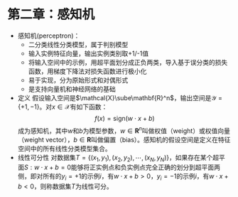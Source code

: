 <script type="text/x-mathjax-config">
  MathJax.Hub.Config({
    tex2jax: {
      inlineMath: [ ['$','$'], ["\\(","\\)"] ],
      processEscapes: true
    }
  });
</script>
<script src="https://cdn.mathjax.org/mathjax/latest/MathJax.js?config=TeX-AMS-MML_HTMLorMML" type="text/javascript"></script>

# 第二章：感知机
- 感知机(perceptron)：
  - 二分类线性分类模型，属于判别模型
  - 输入实例特征向量，输出实例类别取+1/-1值
  - 将输入空间中的示例，用超平面划分成正负两类，导入基于误分类的损失函数，用梯度下降法对损失函数进行极小化
  - 易于实现，分为原始形式和对偶形式
  - 是支持向量机和神经网络的基础
- 定义
假设输入空间是$\mathcal{X}\sube\mathbf{R}^n$，输出空间是$\mathcal{Y}=\{+1, -1\}$。对$x\in\mathcal{X}$有如下函数：
$$
f(x)=\mathrm{sign}(w\cdot x+b)\tag{2.1}
$$
成为感知机，其中$w$和$b$为模型参数，$w\in\mathbf{R}^n$叫做权值（weight）或权值向量（weight vector），$b\in\mathbf{R}$叫做偏置（bias）。感知机的假设空间是定义在特征空间中的所有线性分类模型集合。
- 线性可分性
对数据集$T=\{(x_1,y_1),(x_2,y_2),\dotsb,(x_N,y_N)\}$，如果存在某个超平面$S:w\cdot x+b=0$能够将正实例点和负实例点完全正确的划分到超平面两侧，即对所有的$y_i=+1$的示例$i$，有$w\cdot x+b>0$，$y_i=-1$的示例$i$，有$w\cdot x+b<0$，则称数据集$T$为线性可分。